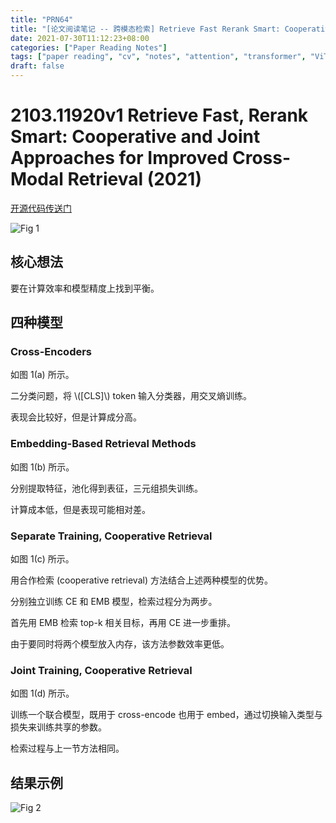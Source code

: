 ```yaml
---
title: "PRN64"
title: "[论文阅读笔记 -- 跨模态检索] Retrieve Fast Rerank Smart: Cooperative and Joint Approaches (2021)"
date: 2021-07-30T11:12:23+08:00
categories: ["Paper Reading Notes"]
tags: ["paper reading", "cv", "notes", "attention", "transformer", "ViT", "cross-modal", "retrieval"]
draft: false
---
```


# 2103.11920v1 Retrieve Fast, Rerank Smart: Cooperative and Joint Approaches for Improved Cross-Modal Retrieval (2021)

[开源代码传送门](https://github.com/UKPLab/MMT-Retrieval)

![Fig 1](/images/2021/PRN64/1.png)

## 核心想法

要在计算效率和模型精度上找到平衡。  

## 四种模型

### Cross-Encoders

如图 1(a) 所示。  

二分类问题，将 \\([CLS]\\) token 输入分类器，用交叉熵训练。  

表现会比较好，但是计算成分高。  

### Embedding-Based Retrieval Methods

如图 1(b) 所示。  

分别提取特征，池化得到表征，三元组损失训练。  

计算成本低，但是表现可能相对差。  

### Separate Training, Cooperative Retrieval

如图 1(c) 所示。  

用合作检索 (cooperative retrieval) 方法结合上述两种模型的优势。  

分别独立训练 CE 和 EMB 模型，检索过程分为两步。  

首先用 EMB 检索 top-k 相关目标，再用 CE 进一步重排。  

由于要同时将两个模型放入内存，该方法参数效率更低。  

### Joint Training, Cooperative Retrieval

如图 1(d) 所示。  

训练一个联合模型，既用于 cross-encode 也用于 embed，通过切换输入类型与损失来训练共享的参数。  

检索过程与上一节方法相同。  

## 结果示例

![Fig 2](/images/2021/PRN64/2.png)
